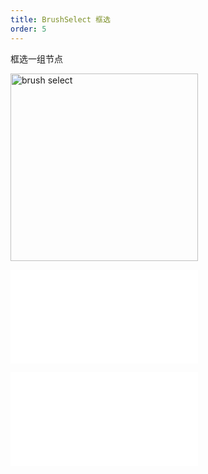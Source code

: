 ```yaml
---
title: BrushSelect 框选
order: 5
---
```


框选一组节点

<img alt="brush select" src="https://mdn.alipayobjects.com/huamei_qa8qxu/afts/img/A*sa3jRqp83K4AAAAAAAAAAAAADmJ7AQ/original" height='300'/>

<embed src="../../common/BehaviorBrushSelect.zh.md"></embed>

<embed src="../../common/IG6GraphEvent.zh.md"></embed>
